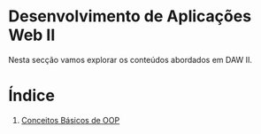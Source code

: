# Desenvolvimento de Aplicações Web II
Nesta secção vamos explorar os conteúdos abordados em DAW II.

# Índice

1. [Conceitos Básicos de OOP](./OOP_Basics.md)